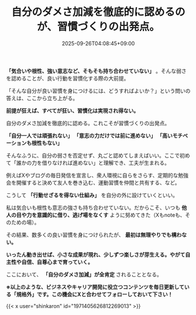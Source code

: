 ﻿---
title: "自分のダメさ加減を徹底的に認めるのが、習慣づくりの出発点。"
date: 2025-09-26T04:08:45+09:00
draft: false
---

**「気合いや根性、強い意志など、そもそも持ち合わせていない」** 。そんな弱さを認めることが、良い行動を習慣化する際の大前提。

「そんな自分が良い習慣を身につけるには、どうすればよいか？」という問いの答えは、ここから立ち上がる。

**前提が狂えば、すべてが狂い、習慣化は実現され得ない。**



自分のダメさ加減を徹底的に認める。これこそが習慣づくりの出発点。

 **「自分一人では頑張れない」 「意志の力だけでは前に進めない」 「高いモチベーションも根性もない」** 

そんなふうに、自分の弱さを否定せず、丸ごと認めてしまえばいい。ここで初めて「誰かの力を借りなければ進めない」と理解でき、工夫が生まれる。



例えばXやブログの毎日発信を宣言し、衆人環視に自らをさらす、定期的な勉強会を開催すると決めて友人を巻き込む、運動習慣を仲間と共有する、など。

こうして **「行動せざるを得ない仕組み」** を自分の外に設けていくといい。

私は気合いも根性も意志の強さも持ち合わせていない。だからこそ、いつも **他人の目や力を意識的に借り、逃げ場をなくす** ように努めてきた（Xもnoteも、そのための場）。



その結果、数多くの良い習慣を身につけられたが、 **最初は無理やりでも構わない。** 

 **いったん動き出せば、小さな成果が現れ、少しずつ楽しさが芽生える。やがて自主性や自信、自尊心まで育っていく。** 

ここにおいて、 **「自分のダメさ加減」が全肯定** されることとなる。



**※以上のような、ビジネスやキャリア開発に役立つコンテンツを毎日更新している「規格外」です。この機会にXと合わせてフォローしておいて下さい！**



{{< x user="shinkaron" id="1971405626812269013" >}}